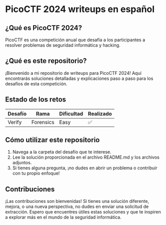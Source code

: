 # PicoCTF 2024 writeups en español

## ¿Qué es PicoCTF 2024?
PicoCTF es una competición anual que desafía a los participantes a resolver problemas de seguridad informática y hacking.

## ¿Qué es este repositorio?
¡Bienvenido a mi repositorio de writeups para PicoCTF 2024! Aquí encontrarás soluciones detalladas y explicaciones paso a paso para los desafíos de esta competición.

## Estado de los retos
| Desafío       | Rama      | Dificultad | Realizado |
|---------------|-----------|------------|-----------|
| Verify        | Forensics | Easy       | ✅        |



## Cómo utilizar este repositorio
1. Navega a la carpeta del desafío que te interese.
2. Lee la solución proporcionada en el archivo README.md y los archivos adjuntos.
3. Si tienes alguna pregunta, ¡no dudes en abrir un problema o contribuir con tu propio enfoque!

## Contribuciones
¡Las contribuciones son bienvenidas! Si tienes una solución diferente, mejora, o una nueva perspectiva, no dudes en enviar una solicitud de extracción. 
Espero que encuentres útiles estas soluciones y que te inspiren a explorar más en el mundo de la seguridad informática.